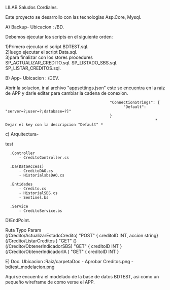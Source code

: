 LILAB Saludos Cordiales.

Este proyecto se desarrollo con las tecnologias Asp.Core, Mysql.

A) Backup-
Ubicacion : /BD. 
 
Debemos ejecutar los scripts en el siguiente orden:

   1)Primero ejecutar el script BDTEST.sql.<br>
   2)luego ejecutar el script Data.sql.<br>
   3)para finalizar con los stores procedures <br>
                    SP_ACTUALIZAR_CREDITO.sql.
                    SP_LISTADO_SBS.sql. 
                    SP_LISTAR_CREDITOS.sql.
  
B) App-
Ubicacion : /DEV. 

Abrir la solucion, ir al archivo "appsettings.json" este se encuentra en la raiz de APP y darle editar para cambiar la cadena de conexion.
  
                                                  "ConnectionStrings": {
                                                        "Default": "server=?;user=?;database=?]"
                                                  }    
                                                                      * Dejar el key con la descripcion "Default" *
  
c) Arquitectura-
 
 test    
 
      .Controller      
          - CreditoController.cs
          
      .Da(DataAccess)
          - CreditoDAO.cs
          - HistorialsbsDAO.cs     
          
      .Entidades 
          - Credito.cs
          - HistorialSBS.cs
          - Sentinel.bs
          
      .Service
          - CreditoService.bs
          
D)EndPoint.

   Ruta                                Typo       Param<br>
   (/Credito/ActualizarEstadoCredito)  "POST"    { creditoID INT, accion string}<br>
   (/Credito/ListarCreditos )          "GET"     {}<br>
   (/Credito/ObtenerIndicadorSBS)      "GET"      { creditoID INT }<br>
   (/Credito/ObtenerIndicadorIA )      "GET"     { creditoID INT }<br>
          
E) Doc.
  Ubicacion :Raiz/carpetaDoc
    - Aprobar Creditos.png
    - bdtest_modelacion.png    
  
  Aqui se encuentra el modelado de la base de datos BDTEST, asi como un pequeño wireframe de como verse el APP.
  
  
  
